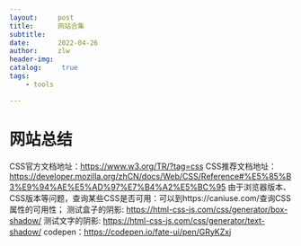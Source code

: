 ```yaml
---
layout:     post
title:      网站合集
subtitle:   
date:       2022-04-26
author:     zlw
header-img: 
catalog: 	 true
tags:
    - tools

---
```


# 网站总结

CSS官方文档地址：https://www.w3.org/TR/?tag=css
CSS推荐文档地址：https://developer.mozilla.org/zhCN/docs/Web/CSS/Reference#%E5%85%B3%E9%94%AE%E5%AD%97%E7%B4%A2%E5%BC%95
由于浏览器版本、CSS版本等问题，查询某些CSS是否可用：可以到https://caniuse.com/查询CSS属性的可用性；
测试盒子的阴影: https://html-css-js.com/css/generator/box-shadow/
测试文字的阴影: https://html-css-js.com/css/generator/text-shadow/
codepen：https://codepen.io/fate-ui/pen/GRyKZxj
